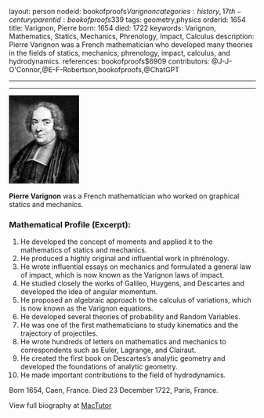 layout: person
nodeid: bookofproofs$Varignon
categories: history,17th-century
parentid: bookofproofs$339
tags: geometry,physics
orderid: 1654
title: Varignon, Pierre
born: 1654
died: 1722
keywords: Varignon, Mathematics, Statics, Mechanics, Phrenology, Impact, Calculus
description: Pierre Varignon was a French mathematician who developed many theories in the fields of statics, mechanics, phrenology, impact, calculus, and hydrodynamics.
references: bookofproofs$6909
contributors: @J-J-O'Connor,@E-F-Robertson,bookofproofs,@ChatGPT

---



---

![Varignon.jpg](https://github.com/bookofproofs/bookofproofs.github.io/blob/main/_sources/_assets/images/portraits/Varignon.jpg?raw=true)

**Pierre Varignon** was a French mathematician who worked on graphical statics and mechanics.

### Mathematical Profile (Excerpt):
1. He developed the concept of moments and applied it to the mathematics of statics and mechanics.
2. He produced a highly original and influential work in phrénology.
3. He wrote influential essays on mechanics and formulated a general law of impact, which is now known as the Varignon laws of impact.
4. He studied closely the works of Galileo, Huygens, and Descartes and developed the idea of angular momentum.
5. He proposed an algebraic approach to the calculus of variations, which is now known as the Varignon equations.
6. He developed several theories of probability and Random Variables.
7. He was one of the first mathematicians to study kinematics and the trajectory of projectiles.
8. He wrote hundreds of letters on mathematics and mechanics to correspondents such as Euler, Lagrange, and Clairaut.
9. He created the first book on Descartes’s analytic geometry and developed the foundations of analytic geometry.
10. He made important contributions to the field of hydrodynamics.

Born 1654, Caen, France. Died 23 December 1722, Paris, France.

View full biography at [MacTutor](https://mathshistory.st-andrews.ac.uk/Biographies/Varignon/)
